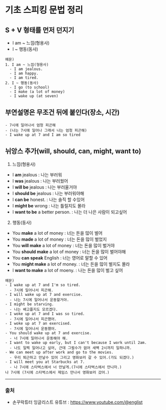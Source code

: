 # 기초 스피킹 문법 정리
## S + V 형태를 먼저 던지기
  - I am ~ 느낌(형용사)
  - I ~ 행동(동사)
```
예문)
1. I am ~ 느낌(형용사)
  - I am jealous.
  - I am happy.
  - I am tired.
2. I ~ 행동(동사)
  - I go (to school)
  - I make (a lot of money)
  - I wake up (at seven)
```
## 부연설명은 무조건 뒤에 붙인다(장소, 시간)
```
- 7시에 일어나서 엄청 피곤해
- (나는 7시에 일어나 그래서 나는 엄청 피곤해)
- I wake up at 7 and I am so tired
```
## 뉘앙스 추가(will, should, can, might, want to)
1. 느낌(형용사)
  - I **am** jealous : 나는 부러워
  - I **was** jealous : 나는 부러웠어
  - I **will be** jealous : 나는 부러울거야
  - I **should be** jealous : 나는 부러워야해
  - I **can be** honest. : 나는 솔직 할 수있어
  - I **might be** wrong : 나는 틀릴지도 몰라
  - I **want to be** a better person. : 나는 더 나은 사람이 되고싶어
2. 행동(동사)
  - You **make** a lot of money : 너는 돈을 많이 벌어
  - You **made** a lot of money : 너는 돈을 많이 벌었지
  - You **will make** a lot of money : 너는 돈을 많이 벌거야
  - You **should make** a lot of money : 너는 돈을 많이 벌어야해
  - You **can speak** English : 너는 영어로 말할 수 있어
  - You **might make** a lot of money. : 너는 돈을 많이 벌지도 몰라
  - I **want to make** a lot of moeny. : 나는 돈을 많이 벌고 싶어
```
예문)
- I wake up at 7 and I'm so tired. 
  - 7시에 일어나서 피곤해.
- I will wake up at 7 and exercise.
  - 나는 7시에 일어나서 운동할거야.
- I might be starving.
  - 나는 배고플지도 모르겠다.
- I woke up at 7 and I was so tired.
  - 7시에 일어나서 피곤했어.
- I woke up at 7 an exercised.
  - 7시에 일어나서 운동했어.
- You should wake up at 7 and exercise.
  - 너 7시에 일어나서 운동해야 해.
- I want to wake up early, but I can't because I work until 2am.
  - 나도 일찍 일어나고 싶어, 근데 그럴수가 없어 새벽 2시까지 일하니까.
- We can meet up after work and go to the movies.
  - 우리 퇴근하고 만날수 있어 그리고 영화보러 갈 수 있어.(가도 되겠다.)
- I will meet you at Starbucks at 7.
  - 나 7시에 스타벅스에서 너 만날게.(7시에 스타벅스에서 만나자.)
나 7시에 (7시에 스타벅스에서 제임스 만나서 영화보러 갔어.)
```
***

### 출처
- 손꾸락튜터 잉글리스트 유튜브 : https://www.youtube.com/@englist

